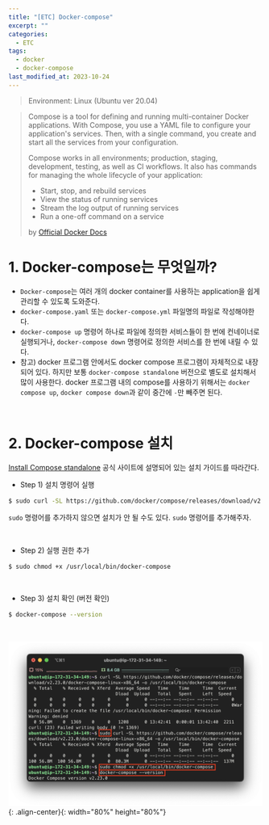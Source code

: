 ```yaml
---
title: "[ETC] Docker-compose"
excerpt: ""
categories:
  - ETC
tags:
  - docker
  - docker-compose
last_modified_at: 2023-10-24
---
```


> Environment: Linux (Ubuntu ver 20.04)

> Compose is a tool for defining and running multi-container Docker applications. With Compose, you use a YAML file to configure your application's services. Then, with a single command, you create and start all the services from your configuration.
>
> Compose works in all environments; production, staging, development, testing, as well as CI workflows. It also has commands for managing the whole lifecycle of your application:
>
> - Start, stop, and rebuild services
> - View the status of running services
> - Stream the log output of running services
> - Run a one-off command on a service
>
> by [Official Docker Docs](https://docs.docker.com/compose/)

# 1. Docker-compose는 무엇일까?

- `Docker-compose`는 여러 개의 docker container를 사용하는 application을 쉽게 관리할 수 있도록 도와준다.
- `docker-compose.yaml` 또는 `docker-compose.yml` 파일명의 파일로 작성해야한다.
- `docker-compose up` 명령어 하나로 파일에 정의한 서비스들이 한 번에 컨네이너로 실행되거나, `docker-compose down` 명령어로 정의한 서비스를 한 번에 내릴 수 있다.
- 참고) docker 프로그램 안에서도 docker compose 프로그램이 자체적으로 내장되어 있다. 하지만 보통 `docker-compose standalone` 버전으로 별도로 설치해서 많이 사용한다. docker 프로그램 내의 compose를 사용하기 위해서는 `docker compose up`, `docker compose down`과 같이 중간에 `-`만 빼주면 된다.

<br>

# 2. Docker-compose 설치

[Install Compose standalone](https://docs.docker.com/compose/install/standalone/) 공식 사이트에 설명되어 있는 설치 가이드를 따라간다.

- Step 1) 설치 명령어 실행

```bash
$ sudo curl -SL https://github.com/docker/compose/releases/download/v2.23.0/docker-compose-linux-x86_64 -o /usr/local/bin/docker-compose
```

`sudo` 명령어를 추가하지 않으면 설치가 안 될 수도 있다. `sudo` 명령어를 추가해주자.

<br>

- Step 2) 실행 권한 추가

```bash
$ sudo chmod +x /usr/local/bin/docker-compose
```

<br>

- Step 3) 설치 확인 (버전 확인)

```bash
$ docker-compose --version
```

<br>

![image01](/assets/images/2023-10-24-docker_compose_01.png){: .align-center}{: width="80%" height="80%"}
